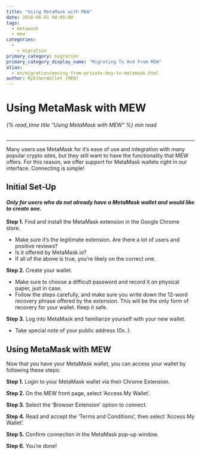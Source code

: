 ```yaml
---
title: "Using MetaMask with MEW"
date: 2018-06-01 00:05:00
tags:
  - metamask
  - mew
categories:
  - 
    - migration
primary_category: migration
primary_category_display_name: "Migrating To And From MEW"
alias:
  - en/migration/moving-from-private-key-to-metamask.html
author: MyEtherWallet (MEW)
---
```


# **Using MetaMask with MEW**

###### {% read_time title "Using MetaMask with MEW" %} min read

* * *

Many users use MetaMask for it’s ease of use and integration with many popular crypto sites, but they still want to have the functionality that MEW offers. For this reason, we offer support for MetaMask wallets right in our interface. Connecting is simple!

## **Initial Set-Up**

#### _Only for users who do not already have a MetaMask wallet and would like to create one._

**Step 1.** Find and install the MetaMask extension in the Google Chrome store.

-   Make sure it’s the legitimate extension. Are there a lot of users and positive reviews?
-   Is it offered by MetaMask.io?
-   If all of the above is true, you’re likely on the correct one.

**Step 2.** Create your wallet.

-   Make sure to choose a difficult password and record it on physical paper, just in case.
-   Follow the steps carefully, and make sure you write down the 12-word recovery phrase offered by the extension. This will be the only form of recovery for your wallet. Keep it safe.

**Step 3.** Log into MetaMask and familiarize yourself with your new wallet.

-   Take special note of your public address (0x..).

## **Using MetaMask with MEW**

Now that you have your MetaMask wallet, you can access your wallet by following these steps:

**Step 1.** Login to your MetaMask wallet via their Chrome Extension.

**Step 2.** On the MEW front page, select ‘Access My Wallet’.

**Step 3.** Select the ‘Browser Extension’ option to connect.

**Step 4.** Read and accept the ‘Terms and Conditions’, then select ‘Access My Wallet’.

**Step 5.** Confirm connection in the MetaMask pop-up window.

**Step 6.** You’re done!
